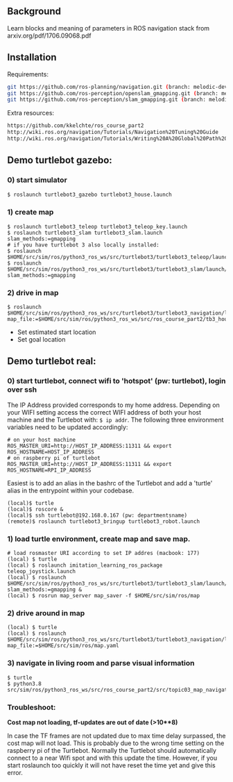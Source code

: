 ## Background

Learn blocks and meaning of parameters in ROS navigation stack from arxiv.org/pdf/1706.09068.pdf

## Installation

Requirements:
```bash
git https://github.com/ros-planning/navigation.git (branch: melodic-devel)
git https://github.com/ros-perception/openslam_gmapping.git (branch: melodic-devel)
git https://github.com/ros-perception/slam_gmapping.git (branch: melodic-devel)
```

Extra resources:
```bash
https://github.com/kkelchte/ros_course_part2
http://wiki.ros.org/navigation/Tutorials/Navigation%20Tuning%20Guide
http://wiki.ros.org/navigation/Tutorials/Writing%20A%20Global%20Path%20Planner%20As%20Plugin%20in%20ROS
```

## Demo turtlebot gazebo:

### 0) start simulator
```bash
$ roslaunch turtlebot3_gazebo turtlebot3_house.launch
```

### 1) create map
```
$ roslaunch turtlebot3_teleop turtlebot3_teleop_key.launch 
$ roslaunch turtlebot3_slam turtlebot3_slam.launch slam_methods:=gmapping
# if you have turtlebot 3 also locally installed:
$ roslaunch $HOME/src/sim/ros/python3_ros_ws/src/turtlebot3/turtlebot3_teleop/launch/turtlebot3_teleop_key.launch
$ roslaunch $HOME/src/sim/ros/python3_ros_ws/src/turtlebot3/turtlebot3_slam/launch/turtlebot3_slam.launch slam_methods:=gmapping
```

### 2) drive in map

```
$ roslaunch $HOME/src/sim/ros/python3_ros_ws/src/turtlebot3/turtlebot3_navigation/launch/turtlebot3_navigation.launch map_file:=$HOME/src/sim/ros/python3_ros_ws/src/ros_course_part2/tb3_house_map/tb3_house_map.yaml
```

- Set estimated start location
- Set goal location

## Demo turtlebot real:

### 0) start turtlebot, connect wifi to 'hotspot' (pw: turtlebot), login over ssh
The IP Address provided corresponds to my home address. 
Depending on your WIFI setting access the correct WIFI address of both your host machine and the Turtlebot with: `$ ip addr`.
The following three environment variables need to be updated accordingly:

```
# on your host machine
ROS_MASTER_URI=http://HOST_IP_ADDRESS:11311 && export ROS_HOSTNAME=HOST_IP_ADDRESS
# on raspberry pi of turtlebot
ROS_MASTER_URI=http://HOST_IP_ADDRESS:11311 && export ROS_HOSTNAME=RPI_IP_ADDRESS
```

Easiest is to add an alias in the bashrc of the Turtlebot and 
add a 'turtle' alias in the entrypoint within your codebase.

```
(local)$ turtle
(local)$ roscore &
(local)$ ssh turtlebot@192.168.0.167 (pw: departmentsname)
(remote)$ roslaunch turtlebot3_bringup turtlebot3_robot.launch
```

### 1) load turtle environment, create map and save map.

```
# load rosmaster URI according to set IP addres (macbook: 177)
(local) $ turtle
(local) $ roslaunch imitation_learning_ros_package teleop_joystick.launch
(local) $ roslaunch $HOME/src/sim/ros/python3_ros_ws/src/turtlebot3/turtlebot3_slam/launch/turtlebot3_slam.launch slam_methods:=gmapping &
(local) $ rosrun map_server map_saver -f $HOME/src/sim/ros/map
```


### 2) drive around in map
```
(local) $ turtle
(local) $ roslaunch $HOME/src/sim/ros/python3_ros_ws/src/turtlebot3/turtlebot3_navigation/launch/turtlebot3_navigation.launch map_file:=$HOME/src/sim/ros/map.yaml
```

### 3) navigate in living room and parse visual information

```
$ turtle
$ python3.8 src/sim/ros/python3_ros_ws/src/ros_course_part2/src/topic03_map_navigation/navigate_goal.py
```
### Troubleshoot:

__Cost map not loading, tf-updates are out of date (>10**8)__

In case the TF frames are not updated due to max time delay surpassed, the cost map will not load. 
This is probably due to the wrong time setting on the raspberry pi of the Turtlebot.
Normally the Turtlebot should automatically connect to a near Wifi spot and with this update the time.
However, if you start roslaunch too quickly it will not have reset the time yet and give this error.


 
